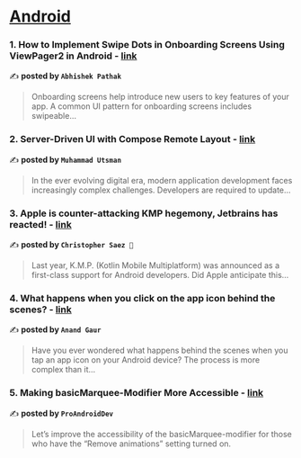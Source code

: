 
<h1><a href=https://medium.com/tag/android/recommended target="_blank" rel="noopener noreferrer">Android</a></h1>
<h3>1. How to Implement Swipe Dots in Onboarding Screens Using ViewPager2 in Android - <a href="https://medium.com/@myofficework000/how-to-implement-swipe-dots-in-onboarding-screens-using-viewpager2-in-android-57da162ac4c1" target="_blank" rel="noopener noreferrer">link</a></h3>

✍️ **posted by `Abhishek Pathak`**

<blockquote>Onboarding screens help introduce new users to key features of your app. A common UI pattern for onboarding screens includes swipeable…</blockquote>

<h3>2. Server-Driven UI with Compose Remote Layout - <a href="https://medium.com/@utsmannn/server-driven-ui-with-compose-remote-layout-bdc902d973f8" target="_blank" rel="noopener noreferrer">link</a></h3>

✍️ **posted by `Muhammad Utsman`**

<blockquote>In the ever evolving digital era, modern application development faces increasingly complex challenges. Developers are required to update…</blockquote>

<h3>3. Apple is counter-attacking KMP hegemony, Jetbrains has reacted! - <a href="https://medium.com/@SaezChristopher/apple-is-counter-attacking-kmp-hegemony-jetbrains-has-reacted-1c4a60c2ab3e" target="_blank" rel="noopener noreferrer">link</a></h3>

✍️ **posted by `Christopher Saez 📱`**

<blockquote>Last year, K.M.P. (Kotlin Mobile Multiplatform) was announced as a first-class support for Android developers. Did Apple anticipate this…</blockquote>

<h3>4. What happens when you click on the app icon behind the scenes? - <a href="https://medium.com/@anandgaur2207/what-happens-when-you-click-on-the-app-icon-behind-the-scenes-c5ecdecc93f0" target="_blank" rel="noopener noreferrer">link</a></h3>

✍️ **posted by `Anand Gaur`**

<blockquote>Have you ever wondered what happens behind the scenes when you tap an app icon on your Android device? The process is more complex than it…</blockquote>

<h3>5. Making basicMarquee-Modifier More Accessible - <a href="https://medium.com/proandroiddev/making-basicmarquee-modifier-more-accessible-8b3737307dee" target="_blank" rel="noopener noreferrer">link</a></h3>

✍️ **posted by `ProAndroidDev`**

<blockquote>Let’s improve the accessibility of the basicMarquee-modifier for those who have the “Remove animations” setting turned on.</blockquote>

